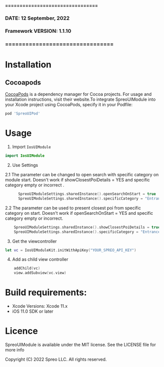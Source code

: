 #### ================================
### DATE: 12 September, 2022
### Framework VERSION: 1.1.10
### ================================ #

# Installation

## Cocoapods
[CocoaPods](https://cocoapods.org) is a dependency manager for Cocoa projects. For usage and installation instructions, visit their website.To integrate SpreoUIModule into your Xcode project using CocoaPods, specify it in your Podfile:

```ruby
pod 'SpreoUIPod'
```

# Usage

1. Import `IosUIModule`

```swift
import IosUIModule
```

2. Use Settings

  2.1 The parameter can be changed to open search with specific category on module start. Doesn't work if showClosestPoiDetails = YES and specific category empty or incorrect .
```swift
      SpreoUIModuleSettings.sharedInstance().openSearchOnStart = true
      SpreoUIModuleSettings.sharedInstance().specificCategory = "Entrance"
```
      
  2.2 The parameter can be used  to present closest poi from specific category on start. Doesn't work if openSearchOnStart = YES and specific category empty or incorrect.
```swift
    SpreoUIModuleSettings.sharedInstance().showClosestPoiDetails = true
    SpreoUIModuleSettings.sharedInstance().specificCategory = "Entrance"
```

3. Get the viewcontroller

```swift
let vc = IosUIModuleKit.initWithApiKey("YOUR_SPREO_API_KEY")
```

4. Add as child view controller

```swift
    addChild(vc)
    view.addSubview(vc.view)
```



# Build requirements:
- Xcode Versions: Xcode 11.x
- iOS 11.0 SDK or later

# Licence

SpreoUIModule is available under the MIT license. See the LICENSE file for more info

Copyright (C) 2022 Spreo LLC. All rights reserved.

